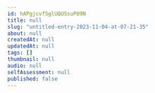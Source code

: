 ```yaml
---
id: hAPgjcvf5glUQUSsuP09N
title: null
slug: "untitled-entry-2023-11-04-at-07-21-35"
about: null
createdAt: null
updatedAt: null
tags: []
thumbnail: null
audio: null
selfAssessment: null
published: false
---
```

